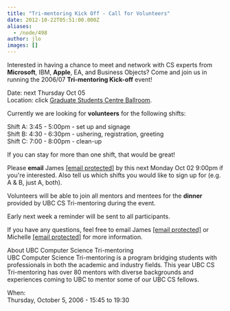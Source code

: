 ```yaml
---
title: "Tri-mentoring Kick Off - Call for Volunteers"
date: 2012-10-22T05:51:00.000Z
aliases:
  - /node/498
author: jlo
images: []
---
```


<div class="field field-name-body field-type-text-with-summary field-label-hidden"><div class="field-items"><div class="field-item even"><p>Interested in having a chance to meet and network with CS experts from <strong>Microsoft</strong>, IBM, <strong>Apple</strong>, EA, and Business Objects? Come and join us in running the 2006/07 <strong>Tri-mentoring Kick-off</strong> event!</p>
<p>Date: next Thursday Oct 05<br>
Location: click <a href="https://www.google.ca/maps?f=q&amp;hl=en&amp;q=6371+Crescent+Rd,+Vancouver,+BC&amp;ie=UTF8&amp;z=15&amp;ll=49.269933,-123.254285&amp;spn=0.012769,0.042572&amp;om=1&amp;iwloc=A">Graduate Students Centre Ballroom</a>. </p>
<p>Currently we are looking for <strong>volunteers</strong> for the following shifts:</p>
<p>Shift A: 3:45 - 5:00pm - set up and signage<br>
Shift B: 4:30 - 6:30pm - ushering, registration, greeting<br>
Shift C: 7:00 - 8:00pm - clean-up</p>
<p>If you can stay for more than one shift, that would be great!</p>
<p>Please <strong>email</strong> James <a href="/cdn-cgi/l/email-protection#a4cec8cbe4d0ccc1c7d1c6c18ac7c5"><span class="__cf_email__" data-cfemail="3f5553507f4b575a5c4a5d5a115c5e">[email&#xA0;protected]</span></a> by this next Monday Oct 02 9:00pm if you&apos;re interested. Also tell us which shifts you would like to sign up for (e.g. A &amp; B, just A, both).</p>
<p>Volunteers will be able to join all mentors and mentees for the <strong>dinner</strong> provided by UBC CS Tri-mentoring during the event.  </p>
<p>Early next week a reminder will be sent to all participants.</p>
<p>If you have any questions, feel free to email James <a href="/cdn-cgi/l/email-protection#caa0a6a58abea2afa9bfa8afe4a9ab"><span class="__cf_email__" data-cfemail="dbb1b7b49bafb3beb8aeb9bef5b8ba">[email&#xA0;protected]</span></a> or Michelle <a href="/cdn-cgi/l/email-protection#660b0f050e030a0a0348050e130726010b070f0a4805090b"><span class="__cf_email__" data-cfemail="8ce1e5efe4e9e0e0e9a2efe4f9edccebe1ede5e0a2efe3e1">[email&#xA0;protected]</span></a> for more information.</p>
<p>About UBC Computer Science Tri-mentoring<br>
UBC Computer Science Tri-mentoring is a program bridging students with professionals in both the academic and industry fields. This year UBC CS Tri-mentoring has over 80 mentors with diverse backgrounds and experiences coming to UBC to mentor some of our UBC CS fellows.</p>
</div></div></div><div class="field field-name-field-dates field-type-datetime field-label-above"><div class="field-label">When:&#xA0;</div><div class="field-items"><div class="field-item even"><span class="date-display-single">Thursday, October 5, 2006 - <span class="date-display-range"><span class="date-display-start">15:45</span> to <span class="date-display-end">19:30</span></span></span></div></div></div>    <footer>
          </footer>
